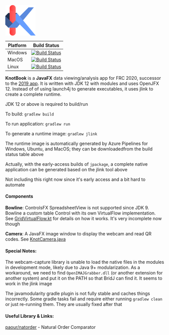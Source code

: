 ![KnotBook Icon](tools/assets/knot-small.png)

|Platform|Build Status|
|----|----|
|Windows|[![Build Status](https://dev.azure.com/yuliu2016/knotbook/_apis/build/status/yuliu2016.knotbook?branchName=master&jobName=Windows)](https://dev.azure.com/yuliu2016/knotbook/_build/latest?definitionId=1&branchName=master)|
|MacOS|[![Build Status](https://dev.azure.com/yuliu2016/knotbook/_apis/build/status/yuliu2016.knotbook?branchName=master&jobName=macOS)](https://dev.azure.com/yuliu2016/knotbook/_build/latest?definitionId=1&branchName=master)|
|Linux|[![Build Status](https://dev.azure.com/yuliu2016/knotbook/_apis/build/status/yuliu2016.knotbook?branchName=master&jobName=Linux)](https://dev.azure.com/yuliu2016/knotbook/_build/latest?definitionId=1&branchName=master)|

**KnotBook** is a **JavaFX** data viewing/analysis app for FRC 2020, successor
to the [2019 app](https://github.com/Team865/Restructured-Tables).
It is written with JDK 12 with modules and uses OpenJFX 12. Instead of of using
launch4j to generate executables, it uses jlink to create a complete runtime.

JDK 12 or above is required to build/run

To build: `gradlew build`

To run application: `gradlew run`

To generate a runtime image: `gradlew jlink`

The runtime image is automatically generated by Azure Pipelines for Windows, Ubuntu,
and MacOS; they can be downloadedfrom the build status table above

Actually, with the early-access builds of `jpackage`, a complete native application
can be generated based on the jlink tool above

Not including this right now since it's early access and a bit hard to automate

#### Components

**Bowline**: 
ControlsFX SpreadsheetView is not supported since JDK 9.
Bowline a custom table Control with its own
VirtualFlow implementation. 
See [GridVirtualFlow.kt](modules/kb.core.bowline/src/main/kotlin/kb/core/bowline/GridVirtualFlow.kt)
for details on how it works.
It's very incomplete now though

**Camera**:
A JavaFX image window to display the webcam and read QR codes. See
[KnotCamera.java](modules/kb.core.camera.fx/src/main/java/kb/core/camera/fx/KnotCamera.java)

#### Special Notes: 
The webcam-capture library is unable to load the native files in the modules in development mode,
likely due to Java 9+ modularization. As a workaround, we need to find `OpenIMAJGrabber.dll`
(or another extension for another system) and put it on the PATH so that BridJ can find it.
It seems to work in the jlink image

The javamodularity gradle plugin is not fully stable and caches things incorrectly.
Some gradle tasks fail and require either running `gradlew clean` or just re-running them. 
They are usually fixed after that

#### Useful Library & Links:

[paour/natorder](https://github.com/paour/natorder) - Natural Order Comparator